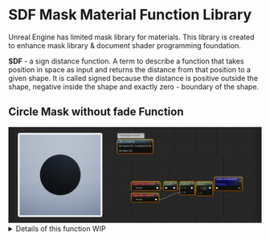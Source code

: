 # SDF Mask Material Function Library
Unreal Engine has limited mask library for materials. This library is created to enhance mask library & document shader programming foundation.

<b>SDF</b> - a sign distance function. A term to describe a function that takes position in space as input and returns the distance from that position to a given shape. It is called signed because the distance is positive outside the shape, negative inside the shape and exactly zero - boundary of the shape.

## Circle Mask without fade Function
<picture>
  <source media="(prefers-color-scheme: dark)" srcset="Images/CircleFunctionDemo.png">
  <source media="(prefers-color-scheme: light)" srcset="Images/CircleFunctionDemo.png">
  <img alt="Shows an illustrated sun in light mode and a moon with stars in dark mode." src="Images/CircleFunctionDemo.png">
</picture>

<details>
<summary>Details of this function WIP</summary>

### Length
To calculate the distance from the point to the origin.

### Substract
Subtract the radius to get the signed distance to the circle's surface.

### Step
Function to remove all values between 0 and 1. To remove fading effect.
  
</details>
